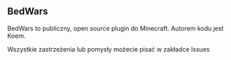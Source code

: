 **BedWars**
-----------
BedWars to publiczny, open source plugin do Minecraft. Autorem kodu jest Koem.

Wszystkie zastrzeżenia lub pomysły możecie pisać w zakładce Issues


